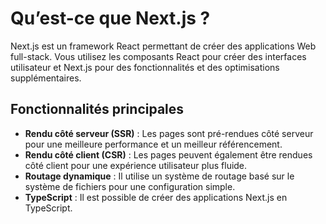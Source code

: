 # Qu’est-ce que Next.js ?

Next.js est un framework React permettant de créer des applications Web full-stack. Vous utilisez les composants React pour créer des interfaces utilisateur et Next.js pour des fonctionnalités et des optimisations supplémentaires.

## Fonctionnalités principales

- **Rendu côté serveur (SSR)** : Les pages sont pré-rendues côté serveur pour une meilleure performance et un meilleur référencement.
- **Rendu côté client (CSR)** : Les pages peuvent également être rendues côté client pour une expérience utilisateur plus fluide.
- **Routage dynamique** : Il utilise un système de routage basé sur le système de fichiers pour une configuration simple.
- **TypeScript** : Il est possible de créer des applications Next.js en TypeScript.
